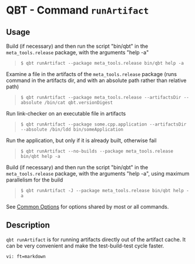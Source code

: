 # QBT - Command `runArtifact`

## Usage

Build (if necessary) and then run the script "bin/qbt" in the `meta_tools.release` package, with the arguments "help -a"

>     $ qbt runArtifact --package meta_tools.release bin/qbt help -a

Examine a file in the artifacts of the `meta_tools.release` package (runs command in the artifacts dir, and with an absolute path rather than relative path)

>     $ qbt runArtifact --package meta_tools.release --artifactsDir --absolute /bin/cat qbt.versionDigest

Run link-checker on an executable file in artifacts

>     $ qbt runArtifact --package some.cpp.application --artifactsDir --absolute /bin/ldd bin/someApplication

Run the application, but only if it is already built, otherwise fail

>     $ qbt runArtifact --no-builds --package meta_tools.release bin/qbt help -a

Build (if necessary) and then run the script "bin/qbt" in the `meta_tools.release` package, with the arguments "help -a", using maximum parallelism for the build

>     $ qbt runArtifact -J --package meta_tools.release bin/qbt help -a

See [Common Options](qbt-common-options.html) for options shared by most or all commands.

## Description

`qbt runArtifact` is for running artifacts directly out of the artifact cache.  It can be very convenient and make the test-build-test cycle faster. 

    vi: ft=markdown
